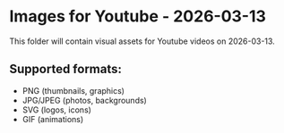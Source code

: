 # Images for Youtube - 2026-03-13

This folder will contain visual assets for Youtube videos on 2026-03-13.

## Supported formats:
- PNG (thumbnails, graphics)
- JPG/JPEG (photos, backgrounds)
- SVG (logos, icons)
- GIF (animations)
